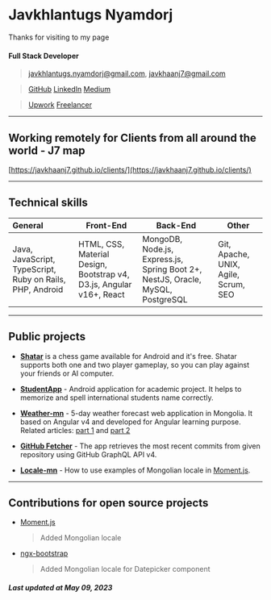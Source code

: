 # Javkhlantugs Nyamdorj

Thanks for visiting to my page

#### Full Stack Developer

> [javkhlantugs.nyamdorj@gmail.com](mailto:javkhlantugs.nyamdorj@gmail.com), [javkhaanj7@gmail.com](mailto:javkhaanj7@gmail.com)

> [GitHub](https://github.com/javkhaanj7)
> [LinkedIn](https://www.linkedin.com/in/javkhlantugs/)
> [Medium](https://javkhlantugs-nyamdorj.medium.com/)

> [Upwork](https://www.upwork.com/o/profiles/users/~0142af45bb778e7b8c/)
> [Freelancer](https://www.freelancer.com/u/javkhaaj7)

---

## Working remotely for Clients from all around the world - J7 map

[https://javkhaanj7.github.io/clients/](https://javkhaanj7.github.io/clients/)

---

## Technical skills

| General                                | Front-End                                | Back-End                      | Other                                    |
| :------------------------------------- | ---------------------------------------- | ----------------------------- | ---------------------------------------- |
| Java, JavaScript, TypeScript, Ruby on Rails, PHP, Android | HTML, CSS, Material Design, Bootstrap v4, D3.js, Angular v16+, React | MongoDB, Node.js, Express.js, Spring Boot 2+, NestJS, Oracle, MySQL, PostgreSQL | Git, Apache, UNIX, Agile, Scrum, SEO |

---

## Public projects

* **[Shatar](https://play.google.com/store/apps/details?id=com.javkhaanj7.shatar&hl=en)** is a chess game available for Android and it's free. Shatar supports both one and two player gameplay, so you can play against your friends or AI computer.

* **[StudentApp](https://github.com/javkhaanj7/StudentApp)** - Android application for academic project. It helps to memorize and spell international students name correctly.

* **[Weather-mn](https://javkhaanj7.github.io/weather-mn/)** - 5-day weather forecast web application in Mongolia. It based on Angular v4 and developed for Angular learning purpose. Related articles: [part 1](https://medium.com/nomadays/angular-%D0%B0%D1%88%D0%B8%D0%B3%D0%BB%D0%B0%D0%BD-%D1%86%D0%B0%D0%B3-%D0%B0%D0%B3%D0%B0%D0%B0%D1%80-%D0%B2%D0%B5%D0%B1-%D0%B0%D0%BF%D0%BF%D0%BB%D0%B8%D0%BA%D0%B5%D0%B9%D1%88%D0%BD-%D1%85%D3%A9%D0%B3%D0%B6%D2%AF%D2%AF%D0%BB%D1%81%D1%8D%D0%BD-%D0%BD%D1%8C-c8f8b7cc0f69) and [part 2](https://medium.com/nomadays/angular-%D0%B0%D1%88%D0%B8%D0%B3%D0%BB%D0%B0%D0%BD-%D1%86%D0%B0%D0%B3-%D0%B0%D0%B3%D0%B0%D0%B0%D1%80-%D0%B2%D1%8D%D0%B1-%D0%B0%D0%BF%D0%BF%D0%BB%D0%B8%D0%BA%D0%B5%D0%B9%D1%88%D0%BD-%D1%85%D3%A9%D0%B3%D0%B6%D2%AF%D2%AF%D0%BB%D1%81%D1%8D%D0%BD-%D0%BD%D1%8C-2-%D1%80-%D1%85%D1%8D%D1%81%D1%8D%D0%B3-9dce2f7e5f1a)

* **[GitHub Fetcher](https://github.com/javkhaanj7/github-fetcher)** - The app retrieves the most recent commits from given repository using GitHub GraphQL API v4.

* **[Locale-mn](https://javkhaanj7.github.io/locale-mn/)** - How to use examples of Mongolian locale in [Moment.js](https://momentjs.com/).

---

## Contributions for open source projects

* [Moment.js](https://momentjs.com/)
  > Added Mongolian locale

* [ngx-bootstrap](https://valor-software.com/ngx-bootstrap/#/)
  > Added Mongolian locale for Datepicker component

##### Last updated at May 09, 2023